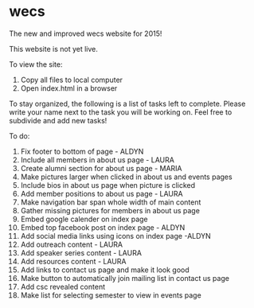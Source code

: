 # wecs
The new and improved wecs website for 2015!

This website is not yet live.

To view the site:
  1. Copy all files to local computer
  2. Open index.html in a browser
  
To stay organized, the following is a list of tasks left to complete.
Please write your name next to the task you will be working on. Feel free to subdivide and add new tasks!

To do:
  1. Fix footer to bottom of page - ALDYN
  2. Include all members in about us page - LAURA
  3. Create alumni section for about us page - MARIA
  4. Make pictures larger when clicked in about us and events pages
  5. Include bios in about us page when picture is clicked
  6. Add member positions to about us page - LAURA
  7. Make navigation bar span whole width of main content
  8. Gather missing pictures for members in about us page
  9. Embed google calender on index page
  10. Embed top facebook post on index page - ALDYN
  11. Add social media links using icons on index page -ALDYN
  12. Add outreach content - LAURA
  13. Add speaker series content - LAURA
  14. Add resources content - LAURA
  15. Add links to contact us page and make it look good
  16. Make button to automatically join mailing list in contact us page
  17. Add csc revealed content
  18. Make list for selecting semester to view in events page
